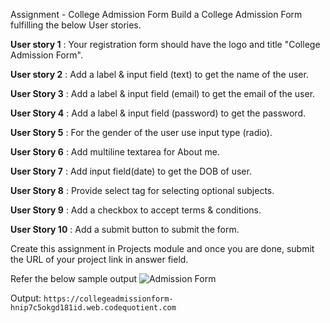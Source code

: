 Assignment - College Admission Form
Build a College Admission Form fulfilling the below User stories.

**User story 1** : Your registration form should have the logo and title "College Admission Form".

**User story 2** : Add a label & input field (text) to get the name of the user.

**User Story 3** : Add a label & input field (email) to get the email of the user.

**User Story 4** : Add a label & input field (password) to get the password.

**User Story 5** : For the gender of the user use input type (radio).

**User Story 6** : Add multiline textarea for About me.

**User Story 7** : Add input field(date) to get the DOB of user.

**User Story 8** : Provide select tag for selecting optional subjects.

**User Story 9** : Add a checkbox to accept terms & conditions.

**User Story 10** : Add a submit button to submit the form.

Create this assignment in Projects module and once you are done, submit the URL of your project link in answer field.

Refer the below sample output
![Admission Form](https://user-images.githubusercontent.com/61765706/123722091-46905680-d8a5-11eb-9024-e8100942dcb1.png)


Output:
```https://collegeadmissionform-hnip7c5okgd181id.web.codequotient.com ```
